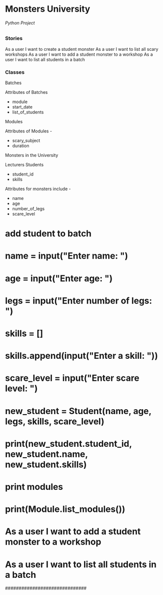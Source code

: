  

# Monsters University 
###### Python Project

### Stories

As a user I want to create a student monster
As a user I want to list all scary workshops
As a user I want to add a student monster to a workshop
As a user I want to list all students in a batch


### Classes
	
Batches
	
	
  Attributes of Batches 
  - module
  - start_date
  - list_of_students

Modules
	
	
  Attributes of Modules - 
  - scary_subject
  - duration

Monsters in the University
	
	
  Lecturers
  Students
  - student_id
  - skills
  
  Attributes for monsters include -
  - name
  - age
  - number_of_legs
  - scare_level
	
# add student to batch
# name = input("Enter name: ")
# age = input("Enter age: ")
# legs = input("Enter number of legs: ")
# skills = []
# skills.append(input("Enter a skill: "))
# scare_level = input("Enter scare level: ")
#
# new_student = Student(name, age, legs, skills, scare_level)
# print(new_student.student_id, new_student.name, new_student.skills)

# print modules

# print(Module.list_modules())

# As a user I want to add a student monster to a workshop

# As a user I want to list all students in a batch
##############################